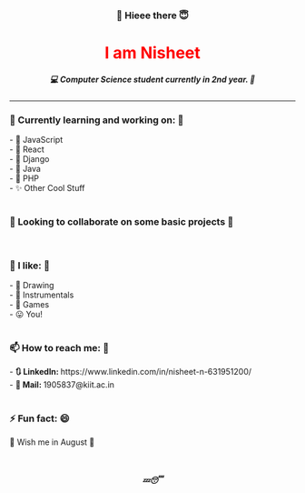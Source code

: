<h3 align="center">👋 Hieee there 😇</h3>

<h1 align="center" style="color: red;">I am Nisheet</h1>
<h5 align="center">💻 Computer Science student currently in 2nd year. 🧮</h5>
<hr>

<h3>🔭 Currently learning and working on: 🌱</h3>
 - 💛  JavaScript <br>
 - 🧡  React <br>
 - 💙  Django <br>
 - 💚  Java <br>
 - 🤎  PHP <br>
 - ✨  Other Cool Stuff <br>
<br>

<h3>👯 Looking to collaborate on some basic projects 🤔</h3>
<br>

<h3>🙌 I like: 🎉</h3>
 - 🎨  Drawing <br>
 - 🎹  Instrumentals <br>
 - 🏸  Games <br>
 - 😛  You! <br>
<br>

<h3>📫 How to reach me: 💬</h3>
- <b>🔃 LinkedIn: </b> https://www.linkedin.com/in/nisheet-n-631951200/ <br>
- <b>💌 Mail: </b> 1905837@kiit.ac.in <br>
<br>

<h3>⚡ Fun fact: 😄</h3>
🎈 Wish me in August 🎂
</p>
<br>

<h5 align="center">💤😴</h5>
